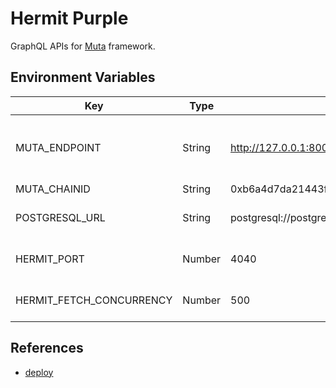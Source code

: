# Hermit Purple

GraphQL APIs for [Muta][muta] framework.

## Environment Variables

| Key                      | Type   | DEFAULT                                                            | Description                             |
| ------------------------ | ------ | ------------------------------------------------------------------ | --------------------------------------- |
| MUTA_ENDPOINT            | String | http://127.0.0.1:8000/graphql                                      | The Mute framework GraphQL RPC endpoint |
| MUTA_CHAINID             | String | 0xb6a4d7da21443f5e816e8700eea87610e6d769657d6b8ec73028457bf2ca4036 | The ChainID                             |
| POSTGRESQL_URL           | String | postgresql://postgres@localhost:5432/muta?schema=public            | Teh PostgreSQL URL                      |
| HERMIT_PORT              | Number | 4040                                                               | The cache server listen port            |
| HERMIT_FETCH_CONCURRENCY | Number | 500                                                                | The concurrency of RPC                  |

## References

- [deploy](./docs/deploy.md)


[muta]: https://github.com/nervosnetwork/muta
